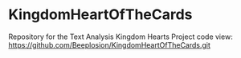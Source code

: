 # KingdomHeartOfTheCards
Repository for the Text Analysis Kingdom Hearts Project
code view: https://github.com/Beeplosion/KingdomHeartOfTheCards.git
